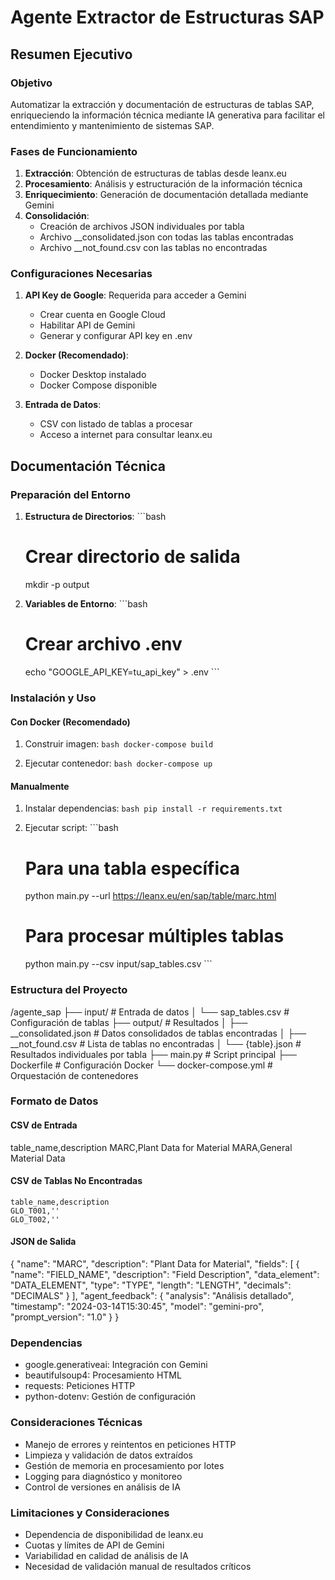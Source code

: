 # Agente Extractor de Estructuras SAP

## Resumen Ejecutivo

### Objetivo
Automatizar la extracción y documentación de estructuras de tablas SAP, enriqueciendo la información técnica mediante IA generativa para facilitar el entendimiento y mantenimiento de sistemas SAP.

### Fases de Funcionamiento
1. **Extracción**: Obtención de estructuras de tablas desde leanx.eu
2. **Procesamiento**: Análisis y estructuración de la información técnica
3. **Enriquecimiento**: Generación de documentación detallada mediante Gemini
4. **Consolidación**: 
    - Creación de archivos JSON individuales por tabla
    - Archivo __consolidated.json con todas las tablas encontradas
    - Archivo __not_found.csv con las tablas no encontradas

### Configuraciones Necesarias
1. **API Key de Google**: Requerida para acceder a Gemini
   - Crear cuenta en Google Cloud
   - Habilitar API de Gemini
   - Generar y configurar API key en .env

2. **Docker (Recomendado)**:
   - Docker Desktop instalado
   - Docker Compose disponible

3. **Entrada de Datos**:
   - CSV con listado de tablas a procesar
   - Acceso a internet para consultar leanx.eu

## Documentación Técnica

### Preparación del Entorno

1. **Estructura de Directorios**:   ```bash
   # Crear directorio de salida
   mkdir -p output

2. **Variables de Entorno**:   ```bash
   # Crear archivo .env
   echo "GOOGLE_API_KEY=tu_api_key" > .env   ```

### Instalación y Uso

#### Con Docker (Recomendado)
1. Construir imagen:   ```bash
   docker-compose build   ```

2. Ejecutar contenedor:   ```bash
   docker-compose up   ```

#### Manualmente
1. Instalar dependencias:   ```bash
   pip install -r requirements.txt   ```

2. Ejecutar script:   ```bash
   # Para una tabla específica
   python main.py --url https://leanx.eu/en/sap/table/marc.html

   # Para procesar múltiples tablas
   python main.py --csv input/sap_tables.csv   ```

### Estructura del Proyecto

/agente_sap
├── input/                    # Entrada de datos
│   └── sap_tables.csv       # Configuración de tablas
├── output/                  # Resultados
│   ├── __consolidated.json # Datos consolidados de tablas encontradas
│   ├── __not_found.csv    # Lista de tablas no encontradas
│   └── {table}.json       # Resultados individuales por tabla
├── main.py                 # Script principal
├── Dockerfile             # Configuración Docker
└── docker-compose.yml    # Orquestación de contenedores

### Formato de Datos

#### CSV de Entrada
table_name,description
MARC,Plant Data for Material
MARA,General Material Data

#### CSV de Tablas No Encontradas
```csv
table_name,description
GLO_T001,''
GLO_T002,''
```

#### JSON de Salida
{
  "name": "MARC",
  "description": "Plant Data for Material",
  "fields": [
    {
      "name": "FIELD_NAME",
      "description": "Field Description",
      "data_element": "DATA_ELEMENT",
      "type": "TYPE",
      "length": "LENGTH",
      "decimals": "DECIMALS"
    }
  ],
  "agent_feedback": {
    "analysis": "Análisis detallado",
    "timestamp": "2024-03-14T15:30:45",
    "model": "gemini-pro",
    "prompt_version": "1.0"
  }
}

### Dependencias
- google.generativeai: Integración con Gemini
- beautifulsoup4: Procesamiento HTML
- requests: Peticiones HTTP
- python-dotenv: Gestión de configuración

### Consideraciones Técnicas
- Manejo de errores y reintentos en peticiones HTTP
- Limpieza y validación de datos extraídos
- Gestión de memoria en procesamiento por lotes
- Logging para diagnóstico y monitoreo
- Control de versiones en análisis de IA

### Limitaciones y Consideraciones
- Dependencia de disponibilidad de leanx.eu
- Cuotas y límites de API de Gemini
- Variabilidad en calidad de análisis de IA
- Necesidad de validación manual de resultados críticos
  